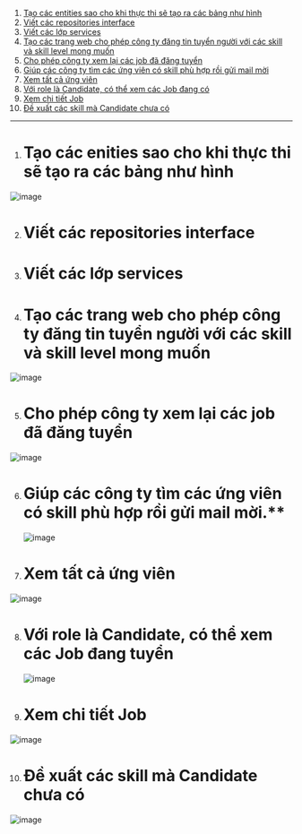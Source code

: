 1. [Tạo các entities sao cho khi thực thi sẽ tạo ra các bảng như hình](#tạo-các-entities-sao-cho-khi-thực-thi-sẽ-tạo-ra-các-bảng-như-hình)
2. [Viết các repositories interface](#viết-các-repositories-interface)
3. [Viết các lớp services](#viết-các-lớp-services)
4. [Tạo các trang web cho phép công ty đăng tin tuyển người với các skill và skill level mong muốn](#tạo-các-trang-web-cho-phép-công-ty-đăng-tin-tuyển-người-với-các-skill-và-skill-level-mong-muốn)
5. [Cho phép công ty xem lại các job đã đăng tuyển](#cho-phép-công-ty-xem-lại-các-job-đã-đăng-tuyển)
6. [Giúp các công ty tìm các ứng viên có skill phù hợp rồi gửi mail mời](#giúp-các-công-ty-tìm-các-ứng-viên-có-skill-phù-hợp-rồi-gửi-mail-mời)
7. [Xem tất cả ứng viên](#xem-tất-cả-ứng-viên)
8. [Với role là Candidate, có thể xem các Job đang có](#với-role-là-candidate-có-thể-xem-các-job-đang-có)
9. [Xem chi tiết Job](#xem-chi-tiết-job)
10. [Đề xuất các skill mà Candidate chưa có](#đề-xuất-các-skill-mà-candidate-chưa-có)

--------------------------------------------------------------------------------------------------------------------------------------
1. # Tạo các enities sao cho khi thực thi sẽ tạo ra các bảng như hình
![image](https://github.com/VuLanTuong/Lab_WWW/assets/96322143/d43b3224-bce3-4e1e-94ef-30e3b2eca221)

2.  # Viết các repositories interface
3.  # Viết các lớp services
4.  # Tạo các trang web cho phép công ty đăng tin tuyển người với các skill và skill level mong muốn
![image](https://github.com/VuLanTuong/Lab_WWW/assets/96322143/386eb5a5-2fff-441e-9955-c1eefa482751)

5. # Cho phép công ty xem lại các job đã đăng tuyển
![image](https://github.com/VuLanTuong/Lab_WWW/assets/96322143/c8cbf396-7540-43e2-8e5e-588bc73a5945)


6. # Giúp các công ty tìm các ứng viên có skill phù hợp rồi gửi mail mời.**
   ![image](https://github.com/VuLanTuong/Lab_WWW/assets/96322143/75701a4e-a531-476f-be70-e6690dd46bda)
   
7. # Xem tất cả ứng viên
![image](https://github.com/VuLanTuong/Lab_WWW/assets/96322143/c4be87f6-cf29-4ecd-bab9-1b69f895fc8a)

8. # Với role là Candidate, có thể xem các Job đang tuyển
   ![image](https://github.com/VuLanTuong/Lab_WWW/assets/96322143/766cd9a4-2541-43dd-af1e-df1a407e211a)

 9. # Xem chi tiết Job
 ![image](https://github.com/VuLanTuong/Lab_WWW/assets/96322143/06504c0c-56c8-4dd5-82c8-af1f565199fe)


10. # Đề xuất các skill mà Candidate chưa có
![image](https://github.com/VuLanTuong/Lab_WWW/assets/96322143/e2d7d28b-2460-4350-ac6a-e525ab92552d)




